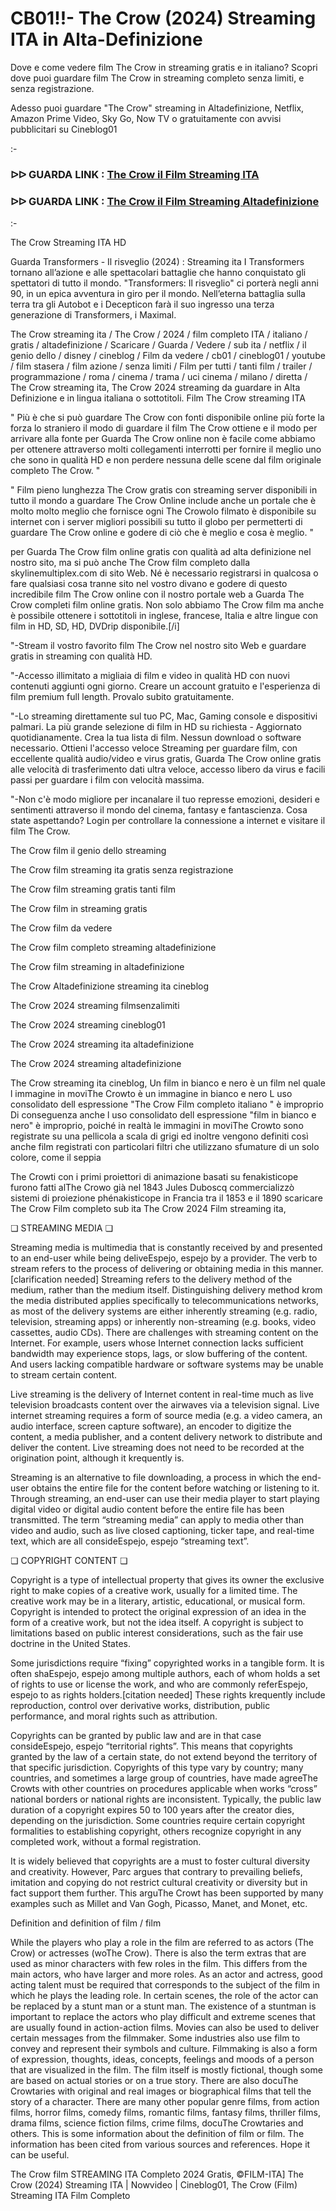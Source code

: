 # CB01!!- The Crow (2024) Streaming ITA in Alta-Definizione
Dove e come vedere film The Crow in streaming gratis e in italiano? Scopri dove puoi guardare film The Crow in streaming completo senza limiti, e senza registrazione.

Adesso puoi guardare "The Crow" streaming in Altadefinizione, Netflix, Amazon Prime Video, Sky Go, Now TV o gratuitamente con avvisi pubblicitari su Cineblog01

:-

### ᐅᐅ GUARDA LINK : [The Crow il Film Streaming ITA](https://t.co/YaDy7Y0pLs)

### ᐅᐅ GUARDA LINK : [The Crow il Film Streaming Altadefinizione](https://t.co/YaDy7Y0pLs)

:-

The Crow Streaming ITA HD

Guarda Transformers - Il risveglio (2024) : Streaming ita I Transformers tornano all’azione e alle spettacolari battaglie che hanno conquistato gli spettatori di tutto il mondo. "Transformers: Il risveglio" ci porterà negli anni 90, in un epica avventura in giro per il mondo. Nell’eterna battaglia sulla terra tra gli Autobot e i Decepticon farà il suo ingresso una terza generazione di Transformers, i Maximal.


The Crow streaming ita / The Crow / 2024 / film completo ITA / italiano / gratis / altadefinizione / Scaricare / Guarda / Vedere / sub ita / netflix / il genio dello / disney / cineblog / Film da vedere / cb01 / cineblog01 / youtube / film stasera / film azione / senza limiti / Film per tutti / tanti film / trailer / programmazione / roma / cinema / trama / uci cinema / milano / diretta / The Crow streaming ita, The Crow 2024 streaming da guardare in Alta Definizione e in lingua italiana o sottotitoli. Film The Crow streaming ITA


" Più è che si può guardare The Crow con fonti disponibile online più forte la forza lo straniero il modo di guardare il film The Crow ottiene e il modo per arrivare alla fonte per Guarda The Crow online non è facile come abbiamo per ottenere attraverso molti collegamenti interrotti per fornire il meglio uno che sono in qualità HD e non perdere nessuna delle scene dal film originale completo The Crow. "


" Film pieno lunghezza The Crow gratis con streaming server disponibili in tutto il mondo a guardare The Crow Online include anche un portale che è molto molto meglio che fornisce ogni The Crowolo filmato è disponibile su internet con i server migliori possibili su tutto il globo per permetterti di guardare The Crow online e godere di ciò che è meglio e cosa è meglio. "

per Guarda The Crow film online gratis con qualità ad alta definizione nel nostro sito, ma si può anche The Crow film completo dalla skylinemultiplex.com di sito Web. Né è necessario registrarsi in qualcosa o fare qualsiasi cosa tranne sito nel vostro divano e godere di questo incredibile film The Crow online con il nostro portale web a Guarda The Crow completi film online gratis. Non solo abbiamo The Crow film ma anche è possibile ottenere i sottotitoli in inglese, francese, Italia e altre lingue con film in HD, SD, HD, DVDrip disponibile.[/i]

"-Stream il vostro favorito film The Crow nel nostro sito Web e guardare gratis in streaming con qualità HD.

"-Accesso illimitato a migliaia di film e video in qualità HD con nuovi contenuti aggiunti ogni giorno. Creare un account gratuito e l'esperienza di film premium full length. Provalo subito gratuitamente.

"-Lo streaming direttamente sul tuo PC, Mac, Gaming console e dispositivi palmari. La più grande selezione di film in HD su richiesta - Aggiornato quotidianamente. Crea la tua lista di film. Nessun download o software necessario. Ottieni l'accesso veloce Streaming per guardare film, con eccellente qualità audio/video e virus gratis, Guarda The Crow online gratis alle velocità di trasferimento dati ultra veloce, accesso libero da virus e facili passi per guardare i film con velocità massima.

"-Non c'è modo migliore per incanalare il tuo represse emozioni, desideri e sentimenti attraverso il mondo del cinema, fantasy e fantascienza. Cosa state aspettando? Login per controllare la connessione a internet e visitare il film The Crow.


The Crow film il genio dello streaming


The Crow film streaming ita gratis senza registrazione


The Crow film streaming gratis tanti film


The Crow film in streaming gratis


The Crow film da vedere


The Crow film completo streaming altadefinizione


The Crow film streaming in altadefinizione


The Crow Altadefinizione streaming ita cineblog


The Crow 2024 streaming filmsenzalimiti


The Crow 2024 streaming cineblog01


The Crow 2024 streaming ita altadefinizione


The Crow 2024 streaming altadefinizione


The Crow streaming ita cineblog, Un film in bianco e nero è un film nel quale l immagine in moviThe Crowto è un immagine in bianco e nero L uso consolidato dell espressione "The Crow Film completo italiano " è improprio Di conseguenza anche l uso consolidato dell espressione "film in bianco e nero" è improprio, poiché in realtà le immagini in moviThe Crowto sono registrate su una pellicola a scala di grigi ed inoltre vengono definiti così anche film registrati con particolari filtri che utilizzano sfumature di un solo colore, come il seppia


The Crowti con i primi proiettori di animazione basati su fenakisticope furono fatti alThe Crowo già nel 1843 Jules Duboscq commercializzò sistemi di proiezione phénakisticope in Francia tra il 1853 e il 1890 scaricare The Crow Film completo sub ita The Crow 2024 Film streaming ita,


❏ STREAMING MEDIA ❏

Streaming media is multimedia that is constantly received by and presented to an end-user while being deliveEspejo, espejo by a provider. The verb to stream refers to the process of delivering or obtaining media in this manner.[clarification needed] Streaming refers to the delivery method of the medium, rather than the medium itself. Distinguishing delivery method krom the media distributed applies specifically to telecommunications networks, as most of the delivery systems are either inherently streaming (e.g. radio, television, streaming apps) or inherently non-streaming (e.g. books, video cassettes, audio CDs). There are challenges with streaming content on the Internet. For example, users whose Internet connection lacks sufficient bandwidth may experience stops, lags, or slow buffering of the content. And users lacking compatible hardware or software systems may be unable to stream certain content.

Live streaming is the delivery of Internet content in real-time much as live television broadcasts content over the airwaves via a television signal. Live internet streaming requires a form of source media (e.g. a video camera, an audio interface, screen capture software), an encoder to digitize the content, a media publisher, and a content delivery network to distribute and deliver the content. Live streaming does not need to be recorded at the origination point, although it krequently is.

Streaming is an alternative to file downloading, a process in which the end-user obtains the entire file for the content before watching or listening to it. Through streaming, an end-user can use their media player to start playing digital video or digital audio content before the entire file has been transmitted. The term “streaming media” can apply to media other than video and audio, such as live closed captioning, ticker tape, and real-time text, which are all consideEspejo, espejo “streaming text”.


❏ COPYRIGHT CONTENT ❏

Copyright is a type of intellectual property that gives its owner the exclusive right to make copies of a creative work, usually for a limited time. The creative work may be in a literary, artistic, educational, or musical form. Copyright is intended to protect the original expression of an idea in the form of a creative work, but not the idea itself. A copyright is subject to limitations based on public interest considerations, such as the fair use doctrine in the United States.

Some jurisdictions require “fixing” copyrighted works in a tangible form. It is often shaEspejo, espejo among multiple authors, each of whom holds a set of rights to use or license the work, and who are commonly referEspejo, espejo to as rights holders.[citation needed] These rights krequently include reproduction, control over derivative works, distribution, public performance, and moral rights such as attribution.

Copyrights can be granted by public law and are in that case consideEspejo, espejo “territorial rights”. This means that copyrights granted by the law of a certain state, do not extend beyond the territory of that specific jurisdiction. Copyrights of this type vary by country; many countries, and sometimes a large group of countries, have made agreeThe Crowts with other countries on procedures applicable when works “cross” national borders or national rights are inconsistent. Typically, the public law duration of a copyright expires 50 to 100 years after the creator dies, depending on the jurisdiction. Some countries require certain copyright formalities to establishing copyright, others recognize copyright in any completed work, without a formal registration.

It is widely believed that copyrights are a must to foster cultural diversity and creativity. However, Parc argues that contrary to prevailing beliefs, imitation and copying do not restrict cultural creativity or diversity but in fact support them further. This arguThe Crowt has been supported by many examples such as Millet and Van Gogh, Picasso, Manet, and Monet, etc.

Definition and definition of film / film

While the players who play a role in the film are referred to as actors (The Crow) or actresses (woThe Crow). There is also the term extras that are used as minor characters with few roles in the film. This differs from the main actors, who have larger and more roles. As an actor and actress, good acting talent must be required that corresponds to the subject of the film in which he plays the leading role. In certain scenes, the role of the actor can be replaced by a stunt man or a stunt man. The existence of a stuntman is important to replace the actors who play difficult and extreme scenes that are usually found in action-action films. Movies can also be used to deliver certain messages from the filmmaker. Some industries also use film to convey and represent their symbols and culture. Filmmaking is also a form of expression, thoughts, ideas, concepts, feelings and moods of a person that are visualized in the film. The film itself is mostly fictional, though some are based on actual stories or on a true story. There are also docuThe Crowtaries with original and real images or biographical films that tell the story of a character. There are many other popular genre films, from action films, horror films, comedy films, romantic films, fantasy films, thriller films, drama films, science fiction films, crime films, docuThe Crowtaries and others. This is some information about the definition of film or film. The information has been cited from various sources and references. Hope it can be useful.

The Crow film STREAMING ITA Completo 2024 Gratis, ©FILM-ITA] The Crow (2024) Streaming ITA | Nowvideo | Cineblog01, The Crow (Film) Streaming ITA Film Completo
